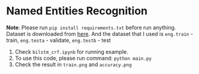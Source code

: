 # Named Entities Recognition

**Note**: Please run `pip install requirements.txt` before run anything.
Dataset is downloaded from [here](https://github.com/synalp/NER/tree/master/corpus/CoNLL-2003). And the dataset that I used is `eng.train` - train, `eng.testa` - validate, `eng.testb` - test

1. Check `bilstm_crf.ipynb` for running example.
2. To use this code, please run command: `python main.py`
3. Check the result in `train.png` and `accuracy.png`
